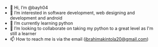 - 👋 Hi, I’m @bayh04
- 👀 I’m interested in software development, web designing and development and android
- 🌱 I’m currently learning python
- 💞️ I’m looking to collaborate on taking my python to a great level as I'm still a learner
- 📫 How to reach me is via the email (ibrahimakintola20@gmail.com)

<!---
bayh04/bayh04 is a ✨ special ✨ repository because its `README.md` (this file) appears on your GitHub profile.
You can click the Preview link to take a look at your changes.
--->
